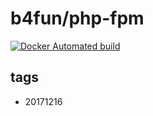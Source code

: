# b4fun/php-fpm

[![Docker Automated build](https://img.shields.io/docker/automated/b4fun/php-fpm.svg)](https://hub.docker.com/r/b4fun/php-fpm/)

## tags

- 20171216
